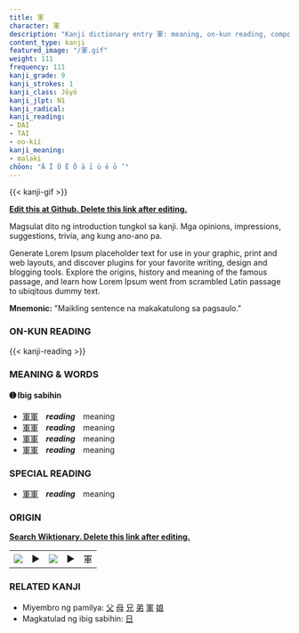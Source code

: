 ```yaml
---
title: 軍
character: 軍
description: "Kanji dictionary entry 軍: meaning, on-kun reading, compounds, origin, related kanji"
content_type: kanji
featured_image: "/軍.gif"
weight: 111
frequency: 111
kanji_grade: 9
kanji_strokes: 1
kanji_class: Jōyō
kanji_jlpt: N1
kanji_radical: 
kanji_reading: 
- DAI
- TAI
- oo-kii
kanji_meaning:
- malaki
chōon: "Ā Ī Ū Ē Ō ā ī ū ē ō ’"
---
```

[//]: # (Don't edit the line below. Kanji animated GIF code is automatically generated.)
{{< kanji-gif >}}

[//]: # (Edit below this line.)

**[Edit this at Github. Delete this link after editing.](https://github.com/tim0g/tim/tree/main/content/kanji/軍/index.md)**

Magsulat dito ng introduction tungkol sa kanji. Mga opinions, impressions, suggestions, trivia, ang kung ano-ano pa.

Generate Lorem Ipsum placeholder text for use in your graphic, print and web layouts, and discover plugins for your favorite writing, design and blogging tools. Explore the origins, history and meaning of the famous passage, and learn how Lorem Ipsum went from scrambled Latin passage to ubiqitous dummy text.
 
**Mnemonic:** "Maikling sentence na makakatulong sa pagsaulo."

### ON-KUN READING

[//]: # (Don't edit the line below. ON-KUN READING code is automatically generated.)
{{< kanji-reading >}}

### MEANING & WORDS

#### ➊ **Ibig sabihin**
  - [軍](../軍)[軍](../軍)　***reading***　meaning
  - [軍](../軍)[軍](../軍)　***reading***　meaning
  - [軍](../軍)[軍](../軍)　***reading***　meaning
  - [軍](../軍)[軍](../軍)　***reading***　meaning

### SPECIAL READING
  - [軍](../軍)[軍](../軍)　***reading***　meaning

### ORIGIN

**[Search Wiktionary. Delete this link after editing.](https://wiktionary.org/wiki/軍)**
<table class="kanji-table"><tr><td>
<img src="60px-軍-bronze.svg.png">
</td><td>▶</td><td>
<img src="60px-軍-oracle.svg.png">
</td><td>▶</td>
<td class="kanji-origin">軍</td>
</tr></table>

### RELATED KANJI
- Miyembro ng pamilya: [父](../父) [母](../母) [兄](../兄) [弟](../弟) [軍](../軍) [娘](../娘)
- Magkatulad ng ibig sabihin: [日](../日)
